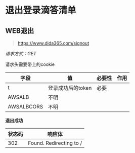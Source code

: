 # 退出登录滴答清单

## WEB退出

> https://www.dida365.com/signout

*请求方式：GET*

请求头需要带上的cookie

| 字段       | 值                | 必要性 | 作用 |
| ---------- | ----------------- | ------ | ---- |
| t          | 登录成功后的token | 必要   |      |
| AWSALB     | 不明              |        |      |
| AWSALBCORS | 不明              |        |      |

**退出成功**

| 状态码 | 响应体                  |
| ------ | ----------------------- |
| 302    | Found. Redirecting to / |

